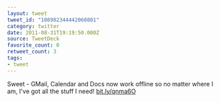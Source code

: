 ```yaml
---
layout: tweet
tweet_id: "108982344442060801"
category: twitter
date: 2011-08-31T19:19:50.000Z
source: TweetDeck
favorite_count: 0
retweet_count: 3
tags:
- tweet
---
```


Sweet - GMail, Calendar and Docs now work offline so no matter where I am, I've got all the stuff I need! [bit.ly/qnma6O](http://bit.ly/qnma6O)
